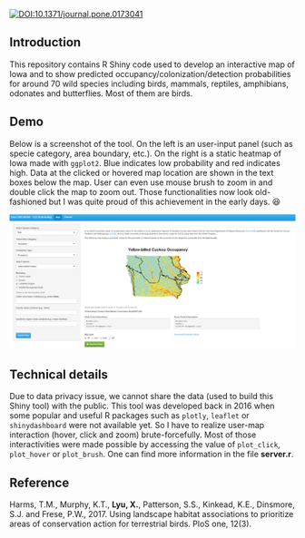 [![DOI:10.1371/journal.pone.0173041](https://zenodo.org/badge/DOI/10.1371/journal.pone.0173041.svg)](https://doi.org/10.1371/journal.pone.0173041)

## Introduction

This repository contains R Shiny code used to develop an interactive map of Iowa and to show predicted occupancy/colonization/detection probabilities for around 70 wild species including birds, mammals, reptiles, amphibians, odonates and butterflies. Most of them are birds.

## Demo

Below is a screenshot of the tool. On the left is an user-input panel (such as specie category, area boundary, etc.). On the right is a static heatmap of Iowa made with `ggplot2`. Blue indicates low probability and red indicates high. Data at the clicked or hovered map location are shown in the text boxes below the map. User can even use mouse brush to zoom in and double click the map to zoom out. Those functionalities now look old-fashioned but I was quite proud of this achievement in the early days. :laughing:

![](images/shiny_idnr.PNG)

## Technical details

Due to data privacy issue, we cannot share the data (used to build this Shiny tool) with the public. This tool was developed back in 2016 when some popular and useful R packages such as `plotly`, `leaflet` or `shinydashboard` were not available yet. So I have to realize user-map interaction (hover, click and zoom) brute-forcefully. Most of those interactivities were made possible by accessing the value of `plot_click`, `plot_hover` or `plot_brush`. One can find more information in the file **server.r**.

## Reference

Harms, T.M., Murphy, K.T., **Lyu, X.**, Patterson, S.S., Kinkead, K.E., Dinsmore, S.J. and Frese, P.W., 2017. Using landscape habitat associations to prioritize areas of conservation action for terrestrial birds. PloS one, 12(3).
